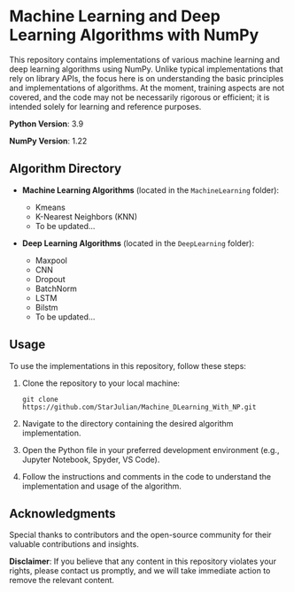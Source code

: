 # Machine Learning and Deep Learning Algorithms with NumPy

This repository contains implementations of various machine learning and deep learning algorithms using NumPy. Unlike typical implementations that rely on library APIs, the focus here is on understanding the basic principles and implementations of algorithms. At the moment, training aspects are not covered, and the code may not be necessarily rigorous or efficient; it is intended solely for learning and reference purposes.

**Python Version**: 3.9

**NumPy Version**: 1.22

## Algorithm Directory

- **Machine Learning Algorithms** (located in the `MachineLearning` folder):
  - Kmeans
  - K-Nearest Neighbors (KNN)
  - To be updated...

- **Deep Learning Algorithms** (located in the `DeepLearning` folder):
  - Maxpool
  - CNN
  - Dropout
  - BatchNorm
  - LSTM 
  - Bilstm
  - To be updated...

## Usage

To use the implementations in this repository, follow these steps:

1. Clone the repository to your local machine:
   ```
   git clone https://github.com/StarJulian/Machine_DLearning_With_NP.git
   ```

2. Navigate to the directory containing the desired algorithm implementation.

3. Open the Python file in your preferred development environment (e.g., Jupyter Notebook, Spyder, VS Code).

4. Follow the instructions and comments in the code to understand the implementation and usage of the algorithm.

## Acknowledgments

Special thanks to contributors and the open-source community for their valuable contributions and insights.

**Disclaimer**: If you believe that any content in this repository violates your rights, please contact us promptly, and we will take immediate action to remove the relevant content.